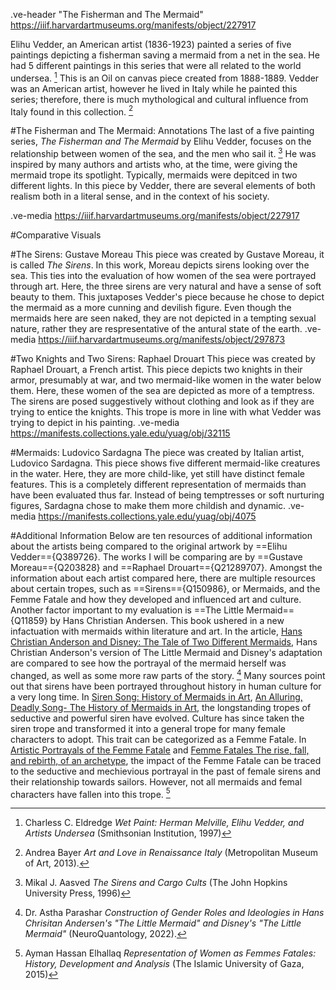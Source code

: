 .ve-header "The Fisherman and The Mermaid" https://iiif.harvardartmuseums.org/manifests/object/227917 

Elihu Vedder, an American artist (1836-1923) painted a series of five paintings depicting a fisherman saving a mermaid from a net in the sea. He had 5 different paintings in this series that were all related to the world undersea. [^3] This is an Oil on canvas piece created from 1888-1889. Vedder was an American artist, however he lived in Italy while he painted this series; therefore, there is much mythological and cultural influence from Italy found in this collection. [^1]

#The Fisherman and The Mermaid: Annotations
The last of a five painting series, *The Fisherman and The Mermaid* by Elihu Vedder, focuses on the relationship between women of the sea, and the men who sail it. [^2] He was inspired by many authors and artists who, at the time, were giving the mermaid trope its spotlight. Typically, mermaids were depitced in two different lights. In this piece by Vedder, there are several elements of both realism both in a literal sense, and in the context of his society.

.ve-media https://iiif.harvardartmuseums.org/manifests/object/227917

#Comparative Visuals

#The Sirens: Gustave Moreau
This piece was created by Gustave Moreau, it is called *The Sirens*. In this work, Moreau depicts sirens looking over the sea. This ties into the evaluation of how women of the sea were portrayed through art. Here, the three sirens are very natural and have a sense of soft beauty to them. This juxtaposes Vedder's piece because he chose to depict the mermaid as a more cunning and devilish figure. Even though the mermaids here are seen naked, they are not depicted in a tempting sexual nature, rather they are respresentative of the antural state of the earth. 
.ve-media https://iiif.harvardartmuseums.org/manifests/object/297873 

#Two Knights and Two Sirens: Raphael Drouart
This piece was created by Raphael Drouart, a French artist. This piece depicts two knights in their armor, presumably at war, and two mermaid-like women in the water below them. Here, these women of the sea are depicted as more of a temptress. The sirens are posed suggestively without clothing and look as if they are trying to entice the knights. This trope is more in line with what Vedder was trying to depict in his painting.
.ve-media https://manifests.collections.yale.edu/yuag/obj/32115

#Mermaids: Ludovico Sardagna
The piece was created by Italian artist, Ludovico Sardagna. This piece shows five different mermaid-like creatures in the water. Here, they are more child-like, yet still have distinct female features. This is a completely different representation of mermaids than have been evaluated thus far. Instead of being temptresses or soft nurturing figures, Sardagna chose to make them more childish and dynamic. 
.ve-media https://manifests.collections.yale.edu/yuag/obj/4075

#Additional Information
Below are ten resources of additional information about the artists being compared to the original artwork by ==Elihu Vedder=={Q389726}. The works I will be comparing are by ==Gustave Moreau=={Q203828} and ==Raphael Drouart=={Q21289707}. Amongst the information about each artist compared here, there are multiple resources about certain tropes, such as ==Sirens=={Q150986}, or Mermaids, and the Femme Fatale and how they developed and influenced art and culture. Another factor important to my evaluation is ==The Little Mermaid=={Q11859} by Hans Christian Andersen. This book ushered in a new infactuation with mermaids within literature and art. In the article, [Hans Christian Anderson and Disney: The Tale of Two Different Mermaids](https://crosssection.gns.wisc.edu/2017/09/06/hans-christian-andersen-and-disney-the-tale-of-two-different-mermaids/), Hans Christian Anderson's version of The Little Mermaid and Disney's adaptation are compared to see how the portrayal of the mermaid herself was changed, as well as some more raw parts of the story. [^4] Many sources point out that  sirens have been portrayed throughout history in human culture for a very long time. In [Siren Song: History of Mermaids in Art](https://www.dailyartmagazine.com/mermaids-in-art/), [An Alluring, Deadly Song- The History of Mermaids in Art](https://www.widewalls.ch/magazine/mermaids-in-art), the longstanding tropes of seductive and powerful siren have evolved. Culture has since taken the siren trope and transformed it into a general trope for many female characters to adopt. This trait can be categorized as a Femme Fatale. In [Artistic Portrayals of the Femme Fatale](https://victorianweb.org/gender/fatalart.html) and [Femme Fatales The rise, fall, and rebirth, of an archetype](https://www.arthistoryproject.com/subjects/people/femme-fatales/), the impact of the Femme Fatale can be traced to the seductive and mechievious portrayal in the past of female sirens and their relationship towards sailors. However, not all mermaids and femal characters have fallen into this trope. [^5]

[^1]:  Andrea Bayer *Art and Love in Renaissance Italy* (Metropolitan Museum of Art, 2013).
[^2]: Mikal J. Aasved *The Sirens and Cargo Cults* (The John Hopkins University Press, 1996)
[^3]: Charless C. Eldredge *Wet Paint: Herman Melville, Elihu Vedder, and Artists Undersea* (Smithsonian Institution, 1997)
[^4]: Dr. Astha Parashar *Construction of Gender Roles and Ideologies in Hans Chrisitan Andersen's "The Little Mermaid" and Disney's "The Little Mermaid"* (NeuroQuantology, 2022).
[^5]: Ayman Hassan Elhallaq *Representation of Women as Femmes Fatales: History, Development and Analysis* (The Islamic University of Gaza, 2015)